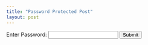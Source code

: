 ```yaml
---
title: "Password Protected Post"
layout: post
---
```


<div id="protected-content" style="display:none;">
  <!-- Your protected content goes here -->
  This is a password-protected post.
</div>

<div id="password-form">
  <label for="password">Enter Password:</label>
  <input type="password" id="password">
  <button onclick="checkPassword()">Submit</button>
</div>

<script>
  function checkPassword() {
    var password = document.getElementById('password').value;
    if (password === 'abc123!@#') {
      document.getElementById('protected-content').style.display = 'block';
      document.getElementById('password-form').style.display = 'none';
    } else {
      alert('Incorrect password');
    }
  }
</script>